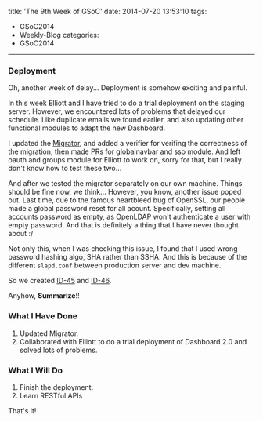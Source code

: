 title: 'The 9th Week of GSoC'
date: 2014-07-20 13:53:10
tags:
- GSoC2014
- Weekly-Blog
categories:
- GSoC2014
---

### Deployment

Oh, another week of delay... Deployment is somehow exciting and painful.

In this week Elliott and I have tried to do a trial deployment on the staging server. However, we encountered lots of problems that delayed our schedule. Like duplicate emails we found earlier, and also updating other functional modules to adapt the new Dashboard.

I updated the [Migrator](https://github.com/Plypy/OpenMRS-ID-Migrator), and added a verifier for verifing the correctness of the migration, then made PRs for globalnavbar and sso module. And left oauth and groups module for Elliott to work on, sorry for that, but I really don't know how to test these two...

And after we tested the migrator separately on our own machine. Things should be fine now, we think... However, you know, another issue poped out. Last time, due to the famous heartbleed bug of OpenSSL, our people made a global password reset for all acount. Specifically, setting all accounts password as empty, as OpenLDAP won't authenticate a user with empty password. And that is definitely a thing that I have never thought about :/

Not only this, when I was checking this issue, I found that I used wrong password hashing algo, SHA rather than SSHA. And this is because of the different `slapd.conf` between production server and dev machine.

So we created [ID-45](https://issues.openmrs.org/browse/ID-45) and [ID-46](https://issues.openmrs.org/browse/ID-46).


Anyhow, **Summarize**!!

### What I Have Done

1.  Updated Migrator.
2.  Collaborated with Elliott to do a trial deployment of Dashboard 2.0 and solved lots of problems.

### What I Will Do

1.  Finish the deployment.
2.  Learn RESTful APIs


That's it!

